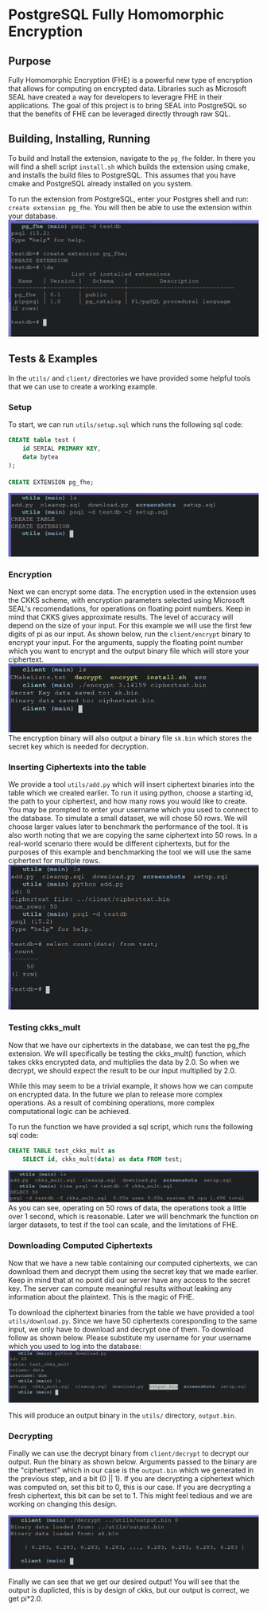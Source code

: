 # PostgreSQL Fully Homomorphic Encryption
## Purpose
Fully Homomorphic Encryption (FHE) is a powerful new type of encryption that allows for computing on encrypted data.
Libraries such as Microsoft SEAL have created a way for developers to leveragre FHE in their applications. 
The goal of this project is to bring SEAL into PostgreSQL so that the benefits of FHE can be leveraged directly through raw SQL. 
## Building, Installing, Running
To build and Install the extension, navigate to the ```pg_fhe``` folder. In there you will find a shell script ```install.sh``` which builds the extension using cmake, and installs the build files to PostgreSQL. This assumes that you have cmake and PostgreSQL already installed on you system. 

To run the extension from PostgreSQL, enter your Postgres shell and run: ```create extension pg_fhe```. You will then be able to use the extension within your database.
![Installing](./utils/screenshots/install.png)
## Tests & Examples
In the ```utils/``` and ```client/``` directories we have provided some helpful tools that we can use to create a working example.

### Setup
To start, we can run ```utils/setup.sql``` which runs the following sql code:
```sql
CREATE table test (
    id SERIAL PRIMARY KEY,
    data bytea
);

CREATE EXTENSION pg_fhe;
```
![Setup](./utils/screenshots/setup.png)

### Encryption
Next we can encrypt some data. The encryption used in the extension uses the CKKS scheme, with encryption parameters selected using Microsoft SEAL's recomendations, for operations on floating point numbers. Keep in mind that CKKS gives approximate results. The level of accuracy will depend on the size of your input. For this example we will use the first few digits of pi as our input. As shown below, run the ```client/encrypt``` binary to encrypt your input. For the arguments, supply the floating point number which you want to encrypt and the output binary file which will store your ciphertext.
![Encryption](./utils/screenshots/encrypt.png)
The encryption binary will also output a binary file ```sk.bin``` which stores the secret key which is needed for decryption.

### Inserting Ciphertexts into the table
We provide a tool ```utils/add.py``` which will insert ciphertext binaries into the table which we created earlier. To run it using python, choose a starting id, the path to your ciphertext, and how many rows you would like to create. You may be prompted to enter your username which you used to connect to the database. To simulate a small dataset, we will chose 50 rows. We will choose larger values later to benchmark the performance of the tool. It is also worth noting that we are copying the same ciphertext into 50 rows. In a real-world scenario there would be different ciphertexts, but for the purposes of this example and benchmarking the tool we will use the same ciphertext for multiple rows.
![Inserting Data](./utils/screenshots/insert.png)

### Testing ckks\_mult
Now that we have our ciphertexts in the database, we can test the pg_fhe extension. We will specifically be testing the ckks_mult() function, which takes ckks encrypted data, and multiplies the data by 2.0. So when we decrypt, we should expect the result to be our input multiplied by 2.0. 

While this may seem to be a trivial example, it shows how we can compute on encrypted data. In the future we plan to release more complex operations. As a result of combining operations, more complex computational logic can be achieved. 

To run the function we have provided a sql script, which runs the following sql code:
```sql
CREATE TABLE test_ckks_mult as 
    SELECT id, ckks_mult(data) as data FROM test;
```
![Testing ckksmult](./utils/screenshots/test-50.png)
As you can see, operating on 50 rows of data, the operations took a little over 1 second, which is reasonable. Later we will benchmark the function on larger datasets, to test if the tool can scale, and the limitations of FHE.

### Downloading Computed Ciphertexts
Now that we have a new table containing our computed ciphertexts, we can download them and decrypt them using the secret key that we made earlier. Keep in mind that at no point did our server have any access to the secret key. The server can compute meaningful results without leaking any information about the plaintext. This is the magic of FHE.

To download the ciphertext binaries from the table we have provided a tool ```utils/download.py```. Since we have 50 ciphertexts coresponding to the same input, we only have to download and decrypt one of them. To download follow as shown below. Please substitute my username for your username which you used to log into the database:
![Downloading](./utils/screenshots/download.png)

This will produce an output binary in the ```utils/``` directory, ```output.bin```.
### Decrypting
Finally we can use the decrypt binary from ```client/decrypt``` to decrypt our output. Run the binary as shown below. Arguments passed to the binary are the "ciphertext" which in our case is the ```output.bin``` which we generated in the previous step, and a bit (0 || 1). If you are decrypting a ciphertext which was computed on, set this bit to 0, this is our case. If you are decrypting a fresh ciphertext, this bit can be set to 1. This might feel tedious and we are working on changing this design. 

![Decryption](./utils/screenshots/decrypt.png)

Finally we can see that we get our desired output! You will see that the output is duplicted, this is by design of ckks, but our output is correct, we get pi*2.0.
